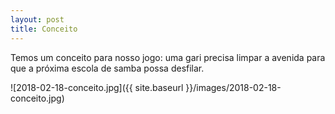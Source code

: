 ```yaml
---
layout: post
title: Conceito
---
```


Temos um conceito para nosso jogo: uma gari precisa limpar a avenida para que a próxima escola de samba possa desfilar.

![2018-02-18-conceito.jpg]({{ site.baseurl }}/images/2018-02-18-conceito.jpg)
